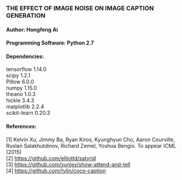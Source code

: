 ### THE EFFECT OF IMAGE NOISE ON IMAGE CAPTION GENERATION
#### Author: Hongfeng Ai
#### Programming Software: Python 2.7
#### Dependencies: 
tensorflow 1.14.0  
scipy 1.2.1  
Pillow 6.0.0  
numpy 1.15.0  
theano 1.0.3  
hickle 3.4.3  
matplotlib 2.2.4  
scikit-learn 0.20.3  
#### References:  
[1] Kelvin Xu, Jimmy Ba, Ryan Kiros, Kyunghyun Cho, Aaron Courville, Ruslan Salakhutdinov, Richard Zemel, Yoshua Bengio. To appear ICML (2015)  
[2] https://github.com/elliottd/satyrid  
[3] https://github.com/yunjey/show-attend-and-tell  
[4] https://github.com/tylin/coco-caption  
